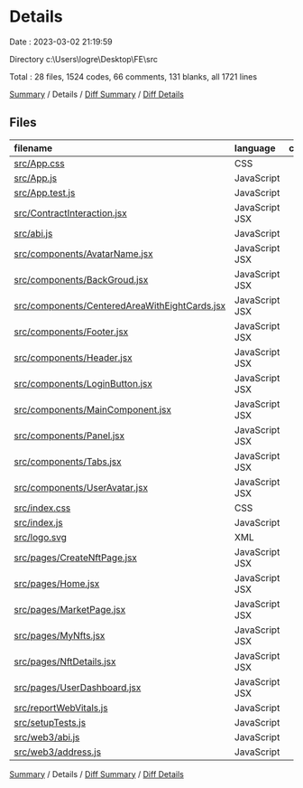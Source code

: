 # Details

Date : 2023-03-02 21:19:59

Directory c:\\Users\\logre\\Desktop\\FE\\src

Total : 28 files,  1524 codes, 66 comments, 131 blanks, all 1721 lines

[Summary](results.md) / Details / [Diff Summary](diff.md) / [Diff Details](diff-details.md)

## Files
| filename | language | code | comment | blank | total |
| :--- | :--- | ---: | ---: | ---: | ---: |
| [src/App.css](/src/App.css) | CSS | 33 | 0 | 6 | 39 |
| [src/App.js](/src/App.js) | JavaScript | 53 | 7 | 19 | 79 |
| [src/App.test.js](/src/App.test.js) | JavaScript | 7 | 0 | 2 | 9 |
| [src/ContractInteraction.jsx](/src/ContractInteraction.jsx) | JavaScript JSX | 69 | 10 | 14 | 93 |
| [src/abi.js](/src/abi.js) | JavaScript | 28 | 0 | 0 | 28 |
| [src/components/AvatarName.jsx](/src/components/AvatarName.jsx) | JavaScript JSX | 16 | 0 | 4 | 20 |
| [src/components/BackGroud.jsx](/src/components/BackGroud.jsx) | JavaScript JSX | 26 | 0 | 5 | 31 |
| [src/components/CenteredAreaWithEightCards.jsx](/src/components/CenteredAreaWithEightCards.jsx) | JavaScript JSX | 24 | 0 | 4 | 28 |
| [src/components/Footer.jsx](/src/components/Footer.jsx) | JavaScript JSX | 11 | 0 | 4 | 15 |
| [src/components/Header.jsx](/src/components/Header.jsx) | JavaScript JSX | 36 | 0 | 4 | 40 |
| [src/components/LoginButton.jsx](/src/components/LoginButton.jsx) | JavaScript JSX | 55 | 1 | 8 | 64 |
| [src/components/MainComponent.jsx](/src/components/MainComponent.jsx) | JavaScript JSX | 18 | 0 | 6 | 24 |
| [src/components/Panel.jsx](/src/components/Panel.jsx) | JavaScript JSX | 117 | 0 | 8 | 125 |
| [src/components/Tabs.jsx](/src/components/Tabs.jsx) | JavaScript JSX | 38 | 0 | 3 | 41 |
| [src/components/UserAvatar.jsx](/src/components/UserAvatar.jsx) | JavaScript JSX | 20 | 0 | 4 | 24 |
| [src/index.css](/src/index.css) | CSS | 12 | 0 | 2 | 14 |
| [src/index.js](/src/index.js) | JavaScript | 12 | 3 | 3 | 18 |
| [src/logo.svg](/src/logo.svg) | XML | 1 | 0 | 0 | 1 |
| [src/pages/CreateNftPage.jsx](/src/pages/CreateNftPage.jsx) | JavaScript JSX | 34 | 37 | 4 | 75 |
| [src/pages/Home.jsx](/src/pages/Home.jsx) | JavaScript JSX | 18 | 0 | 2 | 20 |
| [src/pages/MarketPage.jsx](/src/pages/MarketPage.jsx) | JavaScript JSX | 82 | 0 | 4 | 86 |
| [src/pages/MyNfts.jsx](/src/pages/MyNfts.jsx) | JavaScript JSX | 74 | 4 | 12 | 90 |
| [src/pages/NftDetails.jsx](/src/pages/NftDetails.jsx) | JavaScript JSX | 35 | 0 | 4 | 39 |
| [src/pages/UserDashboard.jsx](/src/pages/UserDashboard.jsx) | JavaScript JSX | 31 | 0 | 6 | 37 |
| [src/reportWebVitals.js](/src/reportWebVitals.js) | JavaScript | 12 | 0 | 2 | 14 |
| [src/setupTests.js](/src/setupTests.js) | JavaScript | 1 | 4 | 1 | 6 |
| [src/web3/abi.js](/src/web3/abi.js) | JavaScript | 660 | 0 | 0 | 660 |
| [src/web3/address.js](/src/web3/address.js) | JavaScript | 1 | 0 | 0 | 1 |

[Summary](results.md) / Details / [Diff Summary](diff.md) / [Diff Details](diff-details.md)